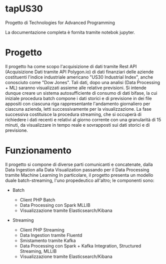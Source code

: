 # tapUS30
Progetto di Technologies for Advanced Programming

La documentazione completa è fornita tramite notebok jupyter.

# Progetto
Il progetto ha come scopo l'acquisizione di dati tramite Rest API (Acquisizione Dati tramite API Polygon.io) di dati finanziari delle aziende costituenti l'indice industriale americano "US30 Industrial Index", anche conosciuto come "Dow Jones". Tali dati, dopo una analisi (Data Processing + ML) saranno visualizzati assieme alle relative previsioni. Si intende dunque creare un sistema autosufficiente di consumo di dati bifase, la cui iniziale procedura batch compone i dati storici e di previsione in dei file appositi con ciascuna riga rappresentante l'andamento giornaliero per ciascuna azienda, letti successivamente per la visualizzazione. La fase successiva costituisce la procedura streaming, che si occuperà di richiedere i dati recenti e relativi al giorno corrente con una granularità di 15 minuti, da visualizzare in tempo reale e sovrapposti sui dati storici e di previsione.

# Funzionamento
Il progetto si compone di diverse parti comunicanti e concatenate, dalla Data Ingestion alla Data Visualization passando per il Data Processing tramite Machine Learning
In particolare, il progetto presenta un modello duale batch-streaming, l'uno propedeutico all'altro; le componenti sono:
- Batch
  - Client PHP Batch 
  - Data Processing con Spark MLLIB
  - Visualizzazione tramite Elasticsearch/Kibana
 
- Streaming
  - Client PHP Streaming
  - Data Ingestion tramite Fluentd
  - Smistamento tramite Kafka
  - Data Processing con Spark + Kafka Integration, Structured Streaming, MLLIB 
  - Visualizzazione tramite Elasticsearch/Kibana

